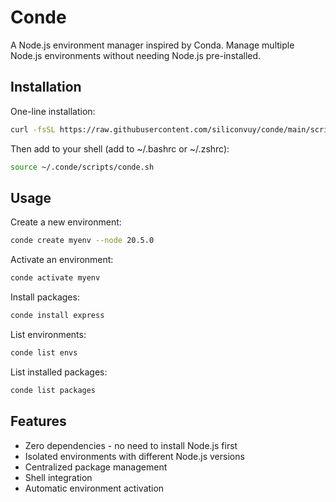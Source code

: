 # Conde

A Node.js environment manager inspired by Conda. Manage multiple Node.js environments without needing Node.js pre-installed.

## Installation

One-line installation:
```bash
curl -fsSL https://raw.githubusercontent.com/siliconvuy/conde/main/scripts/install.sh | bash
```

Then add to your shell (add to ~/.bashrc or ~/.zshrc):
```bash
source ~/.conde/scripts/conde.sh
```

## Usage

Create a new environment:
```bash
conde create myenv --node 20.5.0
```

Activate an environment:
```bash
conde activate myenv
```

Install packages:
```bash
conde install express
```

List environments:
```bash
conde list envs
```

List installed packages:
```bash
conde list packages
```

## Features

- Zero dependencies - no need to install Node.js first
- Isolated environments with different Node.js versions
- Centralized package management
- Shell integration
- Automatic environment activation
